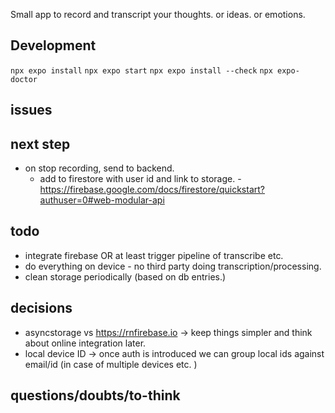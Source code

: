 Small app to record and transcript your thoughts. or ideas. or emotions.

## Development

`npx expo install`
`npx expo start`
`npx expo install --check`
`npx expo-doctor`

## issues

## next step

- on stop recording, send to backend.
  - add to firestore with user id and link to storage. - https://firebase.google.com/docs/firestore/quickstart?authuser=0#web-modular-api

## todo
- integrate firebase OR at least trigger pipeline of transcribe etc. 
- do everything on device - no third party doing transcription/processing.
- clean storage periodically (based on db entries.)

## decisions

- asyncstorage vs https://rnfirebase.io -> keep things simpler and think about online integration later.
- local device ID -> once auth is introduced we can group local ids against email/id (in case of multiple devices etc. )

## questions/doubts/to-think
